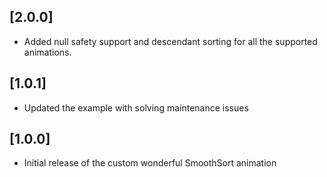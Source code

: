 ## [2.0.0]
* Added null safety support and descendant sorting for all the supported animations.

## [1.0.1] 
* Updated the example with solving maintenance issues

## [1.0.0]
* Initial release of the custom wonderful SmoothSort animation
